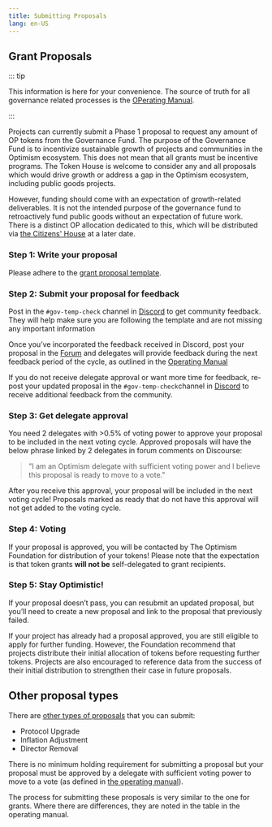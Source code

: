 ```yaml
---
title: Submitting Proposals
lang: en-US
---
```


## Grant Proposals

::: tip        
             
This information is here for your convenience. 
The source of truth for all governance related processes is the [OPerating Manual](https://github.com/ethereum-optimism/OPerating-manual/blob/main/manual.md#proposal-process--components-of-a-valid-proposal).

:::

Projects can currently submit a Phase 1 proposal to request any amount of OP tokens from the Governance Fund. 
The purpose of the Governance Fund is to incentivize sustainable growth of projects and communities in the Optimism ecosystem. 
This does not mean that all grants must be incentive programs. 
The Token House is welcome to consider any and all proposals which would drive growth or address a gap in the Optimism ecosystem, including public goods projects. 

However, funding should come with an expectation of growth-related deliverables. 
It is not the intended purpose of the governance fund to retroactively fund public goods without an expectation of future work.
There is a distinct OP allocation dedicated to this, which will be distributed via [the Citizens' House](citizens-house.md) at a later date.

### Step 1: Write your proposal

Please adhere to the [grant proposal template](https://gov.optimism.io/t/grant-proposal-template/3233).

### Step 2: Submit your proposal for feedback

Post in the `#gov-temp-check` channel in [Discord](https://discord-gateway.optimism.io/) to get community feedback. 
They will help make sure you are following the template and are not missing any important information

Once you’ve incorporated the feedback received in Discord, post your proposal in the [Forum](https://gov.optimism.io/c/proposals/38) and delegates will provide feedback during the next feedback period of the cycle, as outlined in the [Operating Manual](https://github.com/ethereum-optimism/OPerating-manual/blob/main/manual.md#proposal-process--components-of-a-valid-proposal)

If you do not receive delegate approval or want more time for feedback, re-post your updated proposal in the `#gov-temp-check`channel in [Discord](https://discord-gateway.optimism.io/) to receive additional feedback from the community.

### Step 3: Get delegate approval

You need 2 delegates with >0.5% of voting power to approve your proposal to be included in the next voting cycle.
Approved proposals will have the below phrase linked by 2 delegates in forum comments on Discourse:

> ”I am an Optimism delegate with sufficient voting power and I believe this proposal is ready to move to a vote."

After you receive this approval, your proposal will be included in the next voting cycle! Proposals marked as ready that do not have this approval will not get added to the voting cycle.


### Step 4: Voting
    
If your proposal is approved, you will be contacted by The Optimism Foundation for distribution of your tokens!
Please note that the expectation is that token grants **will not be** self-delegated to grant recipients.

### Step 5: Stay Optimistic!

If your proposal doesn’t pass, you can resubmit an updated proposal, but you’ll need to create a new proposal and link to the proposal that previously failed.

If your project has already had a proposal approved, you are still eligible to apply for further funding. 
However, the Foundation recommend that projects distribute their initial allocation of tokens before requesting further tokens. 
Projects are also encouraged to reference data from the success of their initial distribution to strengthen their case in future proposals.


## Other proposal types

There are [other types of proposals](https://github.com/ethereum-optimism/OPerating-manual/blob/main/manual.md#valid-proposal-types) that you can submit:

- Protocol Upgrade
- Inflation Adjustment
- Director Removal

There is no minimum holding requirement for submitting a proposal but your proposal must be approved by a delegate with sufficient voting power to move to a vote (as defined in [the operating manual](https://github.com/ethereum-optimism/OPerating-manual/blob/main/manual.md#valid-proposal-types)).

The process for submitting these proposals is very similar to the one for grants.
Where there are differences, they are noted in the table in the operating manual.